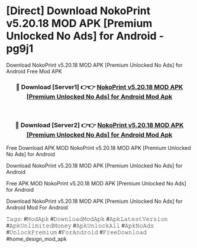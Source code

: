 # [Direct] Download NokoPrint v5.20.18 MOD APK [Premium Unlocked No Ads] for Android - pg9j1
Download NokoPrint v5.20.18 MOD APK [Premium Unlocked No Ads] for Android Free Mod APK

<div align="center">
<h3>🔴 Download [Server1] 👉👉 <a href="https://apk-comot.site?title=NokoPrint_v5.20.18_MOD_APK_[Premium_Unlocked_No_Ads]_for_Android">NokoPrint v5.20.18 MOD APK [Premium Unlocked No Ads] for Android Mod Apk</a></h3><br>

<h3>🔴 Download [Server2] 👉👉 <a href="https://apk-comot.site?title=NokoPrint_v5.20.18_MOD_APK_[Premium_Unlocked_No_Ads]_for_Android">NokoPrint v5.20.18 MOD APK [Premium Unlocked No Ads] for Android Mod Apk</a></h3>
</div>


Free Download APK MOD NokoPrint v5.20.18 MOD APK [Premium Unlocked No Ads] for Android

Download NokoPrint v5.20.18 MOD APK [Premium Unlocked No Ads] for Android 

Free APK MOD NokoPrint v5.20.18 MOD APK [Premium Unlocked No Ads] for Android 

Download NokoPrint v5.20.18 MOD APK [Premium Unlocked No Ads] for Android Mod For Android

𝚃𝚊𝚐𝚜: #𝙼𝚘𝚍𝙰𝚙𝚔 #𝙳𝚘𝚠𝚗𝚕𝚘𝚊𝚍𝙼𝚘𝚍𝙰𝚙𝚔 #𝙰𝚙𝚔𝙻𝚊𝚝𝚎𝚜𝚝𝚅𝚎𝚛𝚜𝚒𝚘𝚗 #𝙰𝚙𝚔𝚄𝚗𝚕𝚒𝚖𝚒𝚝𝚎𝚍𝙼𝚘𝚗𝚎𝚢 #𝙰𝚙𝚔𝚄𝚗𝚕𝚘𝚌𝚔𝙰𝚕𝚕 #𝙰𝚙𝚔𝙽𝚘𝙰𝚍𝚜 #𝚄𝚗𝚕𝚘𝚌𝚔𝙿𝚛𝚎𝚖𝚒𝚞𝚖 #𝙵𝚘𝚛𝙰𝚗𝚍𝚛𝚘𝚒𝚍 #𝙵𝚛𝚎𝚎𝙳𝚘𝚠𝚗𝚕𝚘𝚊𝚍 #home_design_mod_apk